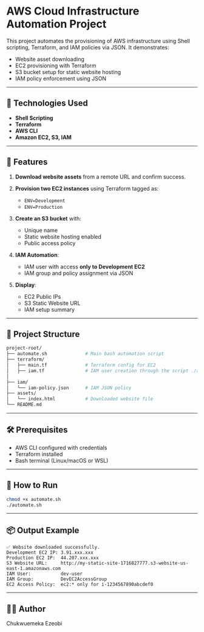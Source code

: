 # AWS Cloud Infrastructure Automation Project

This project automates the provisioning of AWS infrastructure using Shell scripting, Terraform, and IAM policies via JSON. It demonstrates:

* Website asset downloading
* EC2 provisioning with Terraform
* S3 bucket setup for static website hosting
* IAM policy enforcement using JSON

---

## 🔧 Technologies Used

* **Shell Scripting**
* **Terraform**
* **AWS CLI**
* **Amazon EC2, S3, IAM**

---

## 🚀 Features

1. **Download website assets** from a remote URL and confirm success.
2. **Provision two EC2 instances** using Terraform tagged as:

   * `ENV=Development`
   * `ENV=Production`
3. **Create an S3 bucket** with:

   * Unique name
   * Static website hosting enabled
   * Public access policy
4. **IAM Automation**:

   * IAM user with access **only to Development EC2**
   * IAM group and policy assignment via JSON
5. **Display**:

   * EC2 Public IPs
   * S3 Static Website URL
   * IAM setup summary

---

## 📁 Project Structure

```bash
project-root/
├── automate.sh              # Main bash automation script
├── terraform/
│   ├── main.tf              # Terraform config for EC2
│   ├── iam.tf               # IAM user creation through the script ./automation.sh
│  
├── iam/
│   └── iam-policy.json      # IAM JSON policy
├── assets/
│   └── index.html           # Downloaded website file
└── README.md
```

---

## 🛠️ Prerequisites

* AWS CLI configured with credentials
* Terraform installed
* Bash terminal (Linux/macOS or WSL)

---

## 🔄 How to Run

```bash
chmod +x automate.sh
./automate.sh
```

---

## 📦 Output Example

```
✅ Website downloaded successfully.
Development EC2 IP: 3.91.xxx.xxx
Production EC2 IP:  44.207.xxx.xxx
S3 Website URL:     http://my-static-site-1716827777.s3-website-us-east-1.amazonaws.com
IAM User:           dev-user
IAM Group:          DevEC2AccessGroup
EC2 Access Policy:  ec2:* only for i-1234567890abcdef0
```

---


## 👨‍💻 Author

Chukwuemeka Ezeobi

